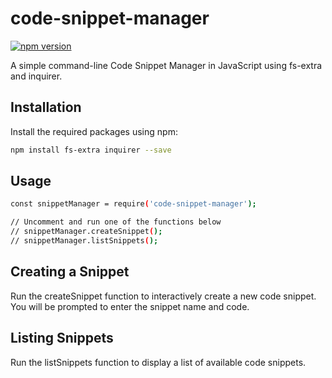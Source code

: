 # code-snippet-manager

[![npm version](https://badge.fury.io/js/code-snippet-manager.svg)](https://www.npmjs.com/package/code-snippet-manager)

A simple command-line Code Snippet Manager in JavaScript using fs-extra and inquirer.

## Installation

Install the required packages using npm:

```bash
npm install fs-extra inquirer --save
``` 

## Usage

```bash
const snippetManager = require('code-snippet-manager');

// Uncomment and run one of the functions below
// snippetManager.createSnippet();
// snippetManager.listSnippets();

```

## Creating a Snippet

Run the createSnippet function to interactively create a new code snippet. You will be prompted to enter the snippet name and code.

## Listing Snippets

Run the listSnippets function to display a list of available code snippets.